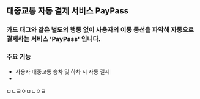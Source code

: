 ## 대중교통 자동 결제 서비스 PayPass
### 카드 태그와 같은 별도의 행동 없이 사용자의 이동 동선을 파악해 자동으로 결제하는 서비스 'PayPass' 입니다.

### 주요 기능
* 사용자 대중교통 승차 및 하차 시 자동 결제
* 
ㅁㄴㄹㅇㅁㄴㅇㄹ
